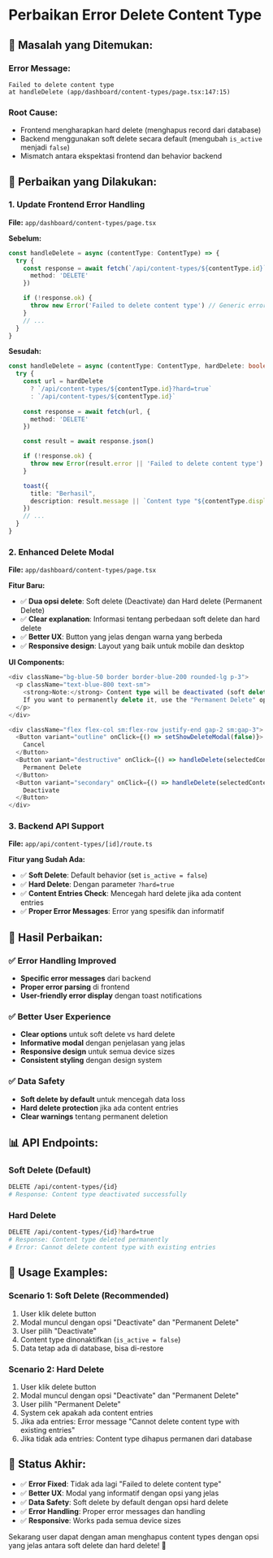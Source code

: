 # Perbaikan Error Delete Content Type

## 🐛 **Masalah yang Ditemukan:**

### **Error Message:**
```
Failed to delete content type
at handleDelete (app/dashboard/content-types/page.tsx:147:15)
```

### **Root Cause:**
- Frontend mengharapkan hard delete (menghapus record dari database)
- Backend menggunakan soft delete secara default (mengubah `is_active` menjadi `false`)
- Mismatch antara ekspektasi frontend dan behavior backend

## 🔧 **Perbaikan yang Dilakukan:**

### **1. Update Frontend Error Handling**
**File:** `app/dashboard/content-types/page.tsx`

**Sebelum:**
```typescript
const handleDelete = async (contentType: ContentType) => {
  try {
    const response = await fetch(`/api/content-types/${contentType.id}`, {
      method: 'DELETE'
    })

    if (!response.ok) {
      throw new Error('Failed to delete content type') // Generic error
    }
    // ...
  }
}
```

**Sesudah:**
```typescript
const handleDelete = async (contentType: ContentType, hardDelete: boolean = false) => {
  try {
    const url = hardDelete 
      ? `/api/content-types/${contentType.id}?hard=true`
      : `/api/content-types/${contentType.id}`
      
    const response = await fetch(url, {
      method: 'DELETE'
    })

    const result = await response.json()

    if (!response.ok) {
      throw new Error(result.error || 'Failed to delete content type') // Specific error
    }

    toast({
      title: "Berhasil",
      description: result.message || `Content type "${contentType.display_name}" berhasil ${hardDelete ? 'dihapus permanen' : 'dinonaktifkan'}`
    })
    // ...
  }
}
```

### **2. Enhanced Delete Modal**
**File:** `app/dashboard/content-types/page.tsx`

**Fitur Baru:**
- ✅ **Dua opsi delete**: Soft delete (Deactivate) dan Hard delete (Permanent Delete)
- ✅ **Clear explanation**: Informasi tentang perbedaan soft delete dan hard delete
- ✅ **Better UX**: Button yang jelas dengan warna yang berbeda
- ✅ **Responsive design**: Layout yang baik untuk mobile dan desktop

**UI Components:**
```typescript
<div className="bg-blue-50 border border-blue-200 rounded-lg p-3">
  <p className="text-blue-800 text-sm">
    <strong>Note:</strong> Content type will be deactivated (soft delete) and can be restored later. 
    If you want to permanently delete it, use the "Permanent Delete" option.
  </p>
</div>

<div className="flex flex-col sm:flex-row justify-end gap-2 sm:gap-3">
  <Button variant="outline" onClick={() => setShowDeleteModal(false)}>
    Cancel
  </Button>
  <Button variant="destructive" onClick={() => handleDelete(selectedContentType, true)}>
    Permanent Delete
  </Button>
  <Button variant="secondary" onClick={() => handleDelete(selectedContentType, false)}>
    Deactivate
  </Button>
</div>
```

### **3. Backend API Support**
**File:** `app/api/content-types/[id]/route.ts`

**Fitur yang Sudah Ada:**
- ✅ **Soft Delete**: Default behavior (set `is_active = false`)
- ✅ **Hard Delete**: Dengan parameter `?hard=true`
- ✅ **Content Entries Check**: Mencegah hard delete jika ada content entries
- ✅ **Proper Error Messages**: Error yang spesifik dan informatif

## 🎯 **Hasil Perbaikan:**

### **✅ Error Handling Improved**
- **Specific error messages** dari backend
- **Proper error parsing** di frontend
- **User-friendly error display** dengan toast notifications

### **✅ Better User Experience**
- **Clear options** untuk soft delete vs hard delete
- **Informative modal** dengan penjelasan yang jelas
- **Responsive design** untuk semua device sizes
- **Consistent styling** dengan design system

### **✅ Data Safety**
- **Soft delete by default** untuk mencegah data loss
- **Hard delete protection** jika ada content entries
- **Clear warnings** tentang permanent deletion

## 📊 **API Endpoints:**

### **Soft Delete (Default)**
```bash
DELETE /api/content-types/{id}
# Response: Content type deactivated successfully
```

### **Hard Delete**
```bash
DELETE /api/content-types/{id}?hard=true
# Response: Content type deleted permanently
# Error: Cannot delete content type with existing entries
```

## 🚀 **Usage Examples:**

### **Scenario 1: Soft Delete (Recommended)**
1. User klik delete button
2. Modal muncul dengan opsi "Deactivate" dan "Permanent Delete"
3. User pilih "Deactivate"
4. Content type dinonaktifkan (`is_active = false`)
5. Data tetap ada di database, bisa di-restore

### **Scenario 2: Hard Delete**
1. User klik delete button
2. Modal muncul dengan opsi "Deactivate" dan "Permanent Delete"
3. User pilih "Permanent Delete"
4. System cek apakah ada content entries
5. Jika ada entries: Error message "Cannot delete content type with existing entries"
6. Jika tidak ada entries: Content type dihapus permanen dari database

## 🎉 **Status Akhir:**

- ✅ **Error Fixed**: Tidak ada lagi "Failed to delete content type"
- ✅ **Better UX**: Modal yang informatif dengan opsi yang jelas
- ✅ **Data Safety**: Soft delete by default dengan opsi hard delete
- ✅ **Error Handling**: Proper error messages dan handling
- ✅ **Responsive**: Works pada semua device sizes

Sekarang user dapat dengan aman menghapus content types dengan opsi yang jelas antara soft delete dan hard delete! 🚀
